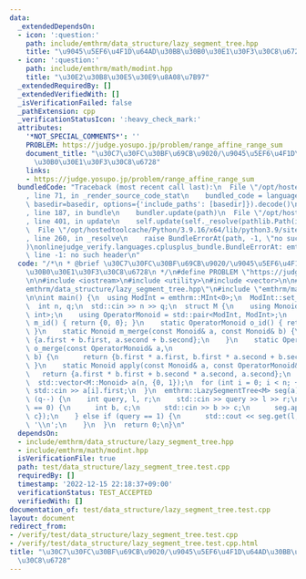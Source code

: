 ```yaml
---
data:
  _extendedDependsOn:
  - icon: ':question:'
    path: include/emthrm/data_structure/lazy_segment_tree.hpp
    title: "\u9045\u5EF6\u4F1D\u64AD\u30BB\u30B0\u30E1\u30F3\u30C8\u6728"
  - icon: ':question:'
    path: include/emthrm/math/modint.hpp
    title: "\u30E2\u30B8\u30E5\u30E9\u8A08\u7B97"
  _extendedRequiredBy: []
  _extendedVerifiedWith: []
  _isVerificationFailed: false
  _pathExtension: cpp
  _verificationStatusIcon: ':heavy_check_mark:'
  attributes:
    '*NOT_SPECIAL_COMMENTS*': ''
    PROBLEM: https://judge.yosupo.jp/problem/range_affine_range_sum
    document_title: "\u30C7\u30FC\u30BF\u69CB\u9020/\u9045\u5EF6\u4F1D\u64AD\u30BB\
      \u30B0\u30E1\u30F3\u30C8\u6728"
    links:
    - https://judge.yosupo.jp/problem/range_affine_range_sum
  bundledCode: "Traceback (most recent call last):\n  File \"/opt/hostedtoolcache/Python/3.9.16/x64/lib/python3.9/site-packages/onlinejudge_verify/documentation/build.py\"\
    , line 71, in _render_source_code_stat\n    bundled_code = language.bundle(stat.path,\
    \ basedir=basedir, options={'include_paths': [basedir]}).decode()\n  File \"/opt/hostedtoolcache/Python/3.9.16/x64/lib/python3.9/site-packages/onlinejudge_verify/languages/cplusplus.py\"\
    , line 187, in bundle\n    bundler.update(path)\n  File \"/opt/hostedtoolcache/Python/3.9.16/x64/lib/python3.9/site-packages/onlinejudge_verify/languages/cplusplus_bundle.py\"\
    , line 401, in update\n    self.update(self._resolve(pathlib.Path(included), included_from=path))\n\
    \  File \"/opt/hostedtoolcache/Python/3.9.16/x64/lib/python3.9/site-packages/onlinejudge_verify/languages/cplusplus_bundle.py\"\
    , line 260, in _resolve\n    raise BundleErrorAt(path, -1, \"no such header\"\
    )\nonlinejudge_verify.languages.cplusplus_bundle.BundleErrorAt: emthrm/data_structure/lazy_segment_tree.hpp:\
    \ line -1: no such header\n"
  code: "/*\n * @brief \u30C7\u30FC\u30BF\u69CB\u9020/\u9045\u5EF6\u4F1D\u64AD\u30BB\
    \u30B0\u30E1\u30F3\u30C8\u6728\n */\n#define PROBLEM \"https://judge.yosupo.jp/problem/range_affine_range_sum\"\
    \n\n#include <iostream>\n#include <utility>\n#include <vector>\n\n#include \"\
    emthrm/data_structure/lazy_segment_tree.hpp\"\n#include \"emthrm/math/modint.hpp\"\
    \n\nint main() {\n  using ModInt = emthrm::MInt<0>;\n  ModInt::set_mod(998244353);\n\
    \  int n, q;\n  std::cin >> n >> q;\n  struct M {\n    using Monoid = std::pair<ModInt,\
    \ int>;\n    using OperatorMonoid = std::pair<ModInt, ModInt>;\n    static Monoid\
    \ m_id() { return {0, 0}; }\n    static OperatorMonoid o_id() { return {1, 0};\
    \ }\n    static Monoid m_merge(const Monoid& a, const Monoid& b) {\n      return\
    \ {a.first + b.first, a.second + b.second};\n    }\n    static OperatorMonoid\
    \ o_merge(const OperatorMonoid& a,\n                                  const OperatorMonoid&\
    \ b) {\n      return {b.first * a.first, b.first * a.second + b.second};\n   \
    \ }\n    static Monoid apply(const Monoid& a, const OperatorMonoid& b) {\n   \
    \   return {a.first * b.first + b.second * a.second, a.second};\n    }\n  };\n\
    \  std::vector<M::Monoid> a(n, {0, 1});\n  for (int i = 0; i < n; ++i) {\n   \
    \ std::cin >> a[i].first;\n  }\n  emthrm::LazySegmentTree<M> seg(a);\n  while\
    \ (q--) {\n    int query, l, r;\n    std::cin >> query >> l >> r;\n    if (query\
    \ == 0) {\n      int b, c;\n      std::cin >> b >> c;\n      seg.apply(l, r, {b,\
    \ c});\n    } else if (query == 1) {\n      std::cout << seg.get(l, r).first <<\
    \ '\\n';\n    }\n  }\n  return 0;\n}\n"
  dependsOn:
  - include/emthrm/data_structure/lazy_segment_tree.hpp
  - include/emthrm/math/modint.hpp
  isVerificationFile: true
  path: test/data_structure/lazy_segment_tree.test.cpp
  requiredBy: []
  timestamp: '2022-12-15 22:18:37+09:00'
  verificationStatus: TEST_ACCEPTED
  verifiedWith: []
documentation_of: test/data_structure/lazy_segment_tree.test.cpp
layout: document
redirect_from:
- /verify/test/data_structure/lazy_segment_tree.test.cpp
- /verify/test/data_structure/lazy_segment_tree.test.cpp.html
title: "\u30C7\u30FC\u30BF\u69CB\u9020/\u9045\u5EF6\u4F1D\u64AD\u30BB\u30B0\u30E1\u30F3\
  \u30C8\u6728"
---
```


